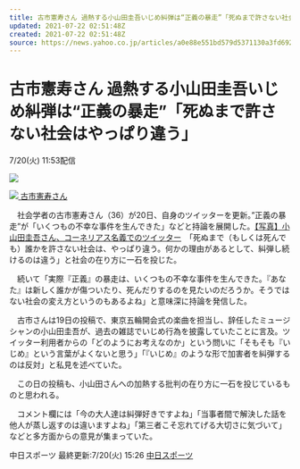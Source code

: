 ```yaml
---
title: 古市憲寿さん 過熱する小山田圭吾いじめ糾弾は“正義の暴走”「死ぬまで許さない社会はやっぱり違う」（中日スポーツ）
updated: 2021-07-22 02:51:48Z
created: 2021-07-22 02:51:48Z
source: https://news.yahoo.co.jp/articles/a0e88e551bd579d5371130a3fd692b74626f6580
---
```


# 古市憲寿さん 過熱する小山田圭吾いじめ糾弾は“正義の暴走”「死ぬまで許さない社会はやっぱり違う」

7/20(火) 11:53配信

[![](https://s.yimg.jp/images/news/cobranding/chuspo.png)](https://www.chunichi.co.jp/chuspo/)

[![](https://amd-pctr.c.yimg.jp/r/iwiz-amd/20210720-00000018-chuspo-000-17-view.jpg) 古市憲寿さん](https://news.yahoo.co.jp/articles/a0e88e551bd579d5371130a3fd692b74626f6580/images/000)

　社会学者の古市憲寿さん（36）が20日、自身のツイッターを更新。”正義の暴走”が「いくつもの不幸な事件を生んできた」などと持論を展開した。[【写真】小山田圭吾さん、コーネリアス名義でのツイッター](https://www.chunichi.co.jp/article/294076)　「死ぬまで（もしくは死んでも）誰かを許さない社会は、やっぱり違う。何かの理由があるとして、糾弾し続けるのは違う」と社会の在り方に一石を投じた。

　続いて「実際『正義』の暴走は、いくつもの不幸な事件を生んできた。『あなた』は新しく誰かが傷ついたり、死んだりするのを見たいのだろうか。そうではない社会の変え方というのもあるよね」と意味深に持論を発信した。

　古市さんは19日の投稿で、東京五輪開会式の楽曲を担当し、辞任したミュージシャンの小山田圭吾が、過去の雑誌でいじめ行為を披露していたことに言及。ツイッター利用者からの「どのようにお考えなのか」という問いに「そもそも『いじめ』という言葉がよくないと思う」「『いじめ』のような形で加害者を糾弾するのは反対」と私見を述べていた。

　この日の投稿も、小山田さんへの加熱する批判の在り方に一石を投じているものと思われる。

　コメント欄には「今の大人達は糾弾好きですよね」「当事者間で解決した話を他人が蒸し返すのは違いますよね」「第三者こそ忘れてげる大切さに気づいて」などと多方面からの意見が集まっていた。

中日スポーツ
最終更新:7/20(火) 15:26
[中日スポーツ](https://news.yahoo.co.jp/media/chuspo)